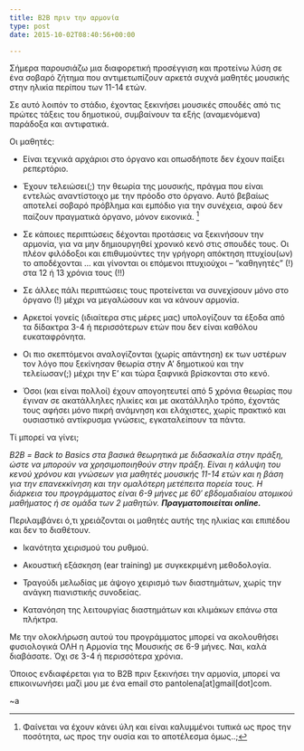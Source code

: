 ```yaml
---
title: B2B πριν την αρμονία
type: post
date: 2015-10-02T08:40:56+00:00

---
```

Σήμερα παρουσιάζω μια διαφορετική προσέγγιση και προτείνω λύση σε ένα σοβαρό ζήτημα που αντιμετωπίζουν αρκετά συχνά μαθητές μουσικής στην ηλικία περίπου των 11-14 ετών.

Σε αυτό λοιπόν το στάδιο, έχοντας ξεκινήσει μουσικές σπουδές από τις πρώτες τάξεις του δημοτικού, συμβαίνουν τα εξής (αναμενόμενα) παράδοξα και αντιφατικά.

Οι μαθητές:

  * Είναι τεχνικά αρχάριοι στο όργανο και οπωσδήποτε δεν έχουν παίξει ρεπερτόριο.

  * Έχουν τελειώσει(;) την θεωρία της μουσικής, πράγμα που είναι εντελώς αναντίστοιχο με την πρόοδο στο όργανο. Αυτό βεβαίως αποτελεί σοβαρό πρόβλημα και εμπόδιο για την συνέχεια, αφού δεν παίζουν πραγματικά όργανο, μόνον εικονικά. [^1]

  * Σε κάποιες περιπτώσεις δέχονται προτάσεις να ξεκινήσουν την αρμονία, για να μην δημιουργηθεί χρονικό κενό στις σπουδές τους. Οι πλέον φιλόδοξοι και επιθυμούντες την γρήγορη απόκτηση πτυχίου(ων) το αποδέχονται &#8230; και γίνονται οι επόμενοι πτυχιούχοι &#8211; &#8220;καθηγητές&#8221; (!) στα 12 ή 13 χρόνια τους (!!)

  * Σε άλλες πάλι περιπτώσεις τους προτείνεται να συνεχίσουν μόνο στο όργανο (!) μέχρι να μεγαλώσουν και να κάνουν αρμονία.

  * Αρκετοί γονείς (ιδιαίτερα στις μέρες μας) υπολογίζουν τα έξοδα από τα δίδακτρα 3-4 ή περισσότερων ετών που δεν είναι καθόλου ευκαταφρόνητα.

  * Οι πιο σκεπτόμενοι αναλογίζονται (χωρίς απάντηση) εκ των υστέρων τον λόγο που ξεκίνησαν θεωρία στην Α&#8217; δημοτικού και την τελείωσαν(;) μέχρι την Ε&#8217; και τώρα ξαφνικά βρίσκονται στο κενό.

  * Όσοι (και είναι πολλοί) έχουν απογοητευτεί από 5 χρόνια θεωρίας που έγιναν σε ακατάλληλες ηλικίες και με ακατάλληλο τρόπο, έχοντάς τους αφήσει μόνο πικρή ανάμνηση και ελάχιστες, χωρίς πρακτικό και ουσιαστικό αντίκρυσμα γνώσεις, εγκαταλείπουν τα πάντα.

Τί μπορεί να γίνει;

_Β2Β = Back to Basics στα βασικά θεωρητικά με διδασκαλία στην πράξη, ώστε να μπορούν να χρησιμοποιηθούν στην πράξη. Είναι η κάλυψη του κενού χρόνου και γνώσεων για μαθητές μουσικής 11-14 ετών και η βάση για την επανεκκίνηση και την ομαλότερη μετέπειτα πορεία τους. Η διάρκεια του προγράμματος είναι 6-9 μήνες με 60&#8242; εβδομαδιαίου ατομικού μαθήματος ή σε ομάδα των 2 μαθητών. **Πραγματοποιείται online.**_

Περιλαμβάνει ό,τι χρειάζονται οι μαθητές αυτής της ηλικίας και επιπέδου και δεν το διαθέτουν.

  * Ικανότητα χειρισμού του ρυθμού.

  * Ακουστική εξάσκηση (ear training) με συγκεκριμένη μεθοδολογία.

  * Τραγούδι μελωδίας με άψογο χειρισμό των διαστημάτων, χωρίς την ανάγκη πιανιστικής συνοδείας.

  * Κατανόηση της λειτουργίας διαστημάτων και κλιμάκων επάνω στα πλήκτρα.

Με την ολοκλήρωση αυτού του προγράμματος μπορεί να ακολουθήσει φυσιολογικά ΟΛΗ η Αρμονία της Μουσικής σε 6-9 μήνες. Ναι, καλά διαβάσατε. Όχι σε 3-4 ή περισσότερα χρόνια.

Όποιος ενδιαφέρεται για το B2B πριν ξεκινήσει την αρμονία, μπορεί να επικοινωνήσει μαζί μου με ένα email στο pantolena[at]gmail[dot]com.

~a

[^1]:    
    Φαίνεται να έχουν κάνει ύλη και είναι καλυμμένοι τυπικά ως προς την ποσότητα, ως προς την ουσία και το αποτέλεσμα όμως..;